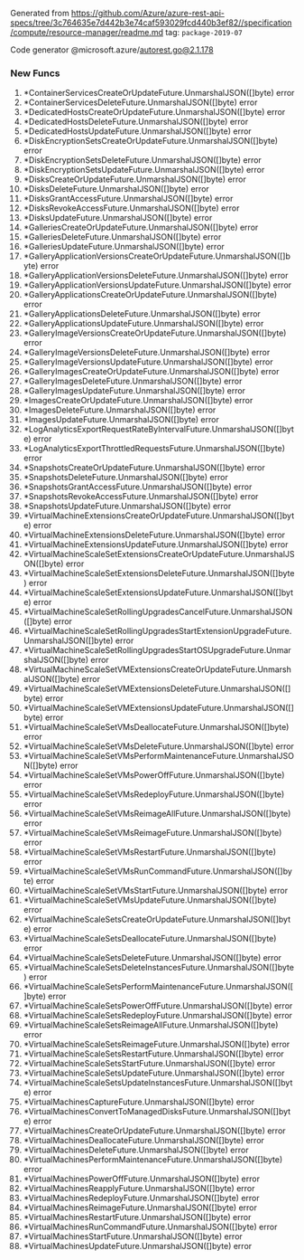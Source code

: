Generated from https://github.com/Azure/azure-rest-api-specs/tree/3c764635e7d442b3e74caf593029fcd440b3ef82//specification/compute/resource-manager/readme.md tag: `package-2019-07`

Code generator @microsoft.azure/autorest.go@2.1.178


### New Funcs

1. *ContainerServicesCreateOrUpdateFuture.UnmarshalJSON([]byte) error
1. *ContainerServicesDeleteFuture.UnmarshalJSON([]byte) error
1. *DedicatedHostsCreateOrUpdateFuture.UnmarshalJSON([]byte) error
1. *DedicatedHostsDeleteFuture.UnmarshalJSON([]byte) error
1. *DedicatedHostsUpdateFuture.UnmarshalJSON([]byte) error
1. *DiskEncryptionSetsCreateOrUpdateFuture.UnmarshalJSON([]byte) error
1. *DiskEncryptionSetsDeleteFuture.UnmarshalJSON([]byte) error
1. *DiskEncryptionSetsUpdateFuture.UnmarshalJSON([]byte) error
1. *DisksCreateOrUpdateFuture.UnmarshalJSON([]byte) error
1. *DisksDeleteFuture.UnmarshalJSON([]byte) error
1. *DisksGrantAccessFuture.UnmarshalJSON([]byte) error
1. *DisksRevokeAccessFuture.UnmarshalJSON([]byte) error
1. *DisksUpdateFuture.UnmarshalJSON([]byte) error
1. *GalleriesCreateOrUpdateFuture.UnmarshalJSON([]byte) error
1. *GalleriesDeleteFuture.UnmarshalJSON([]byte) error
1. *GalleriesUpdateFuture.UnmarshalJSON([]byte) error
1. *GalleryApplicationVersionsCreateOrUpdateFuture.UnmarshalJSON([]byte) error
1. *GalleryApplicationVersionsDeleteFuture.UnmarshalJSON([]byte) error
1. *GalleryApplicationVersionsUpdateFuture.UnmarshalJSON([]byte) error
1. *GalleryApplicationsCreateOrUpdateFuture.UnmarshalJSON([]byte) error
1. *GalleryApplicationsDeleteFuture.UnmarshalJSON([]byte) error
1. *GalleryApplicationsUpdateFuture.UnmarshalJSON([]byte) error
1. *GalleryImageVersionsCreateOrUpdateFuture.UnmarshalJSON([]byte) error
1. *GalleryImageVersionsDeleteFuture.UnmarshalJSON([]byte) error
1. *GalleryImageVersionsUpdateFuture.UnmarshalJSON([]byte) error
1. *GalleryImagesCreateOrUpdateFuture.UnmarshalJSON([]byte) error
1. *GalleryImagesDeleteFuture.UnmarshalJSON([]byte) error
1. *GalleryImagesUpdateFuture.UnmarshalJSON([]byte) error
1. *ImagesCreateOrUpdateFuture.UnmarshalJSON([]byte) error
1. *ImagesDeleteFuture.UnmarshalJSON([]byte) error
1. *ImagesUpdateFuture.UnmarshalJSON([]byte) error
1. *LogAnalyticsExportRequestRateByIntervalFuture.UnmarshalJSON([]byte) error
1. *LogAnalyticsExportThrottledRequestsFuture.UnmarshalJSON([]byte) error
1. *SnapshotsCreateOrUpdateFuture.UnmarshalJSON([]byte) error
1. *SnapshotsDeleteFuture.UnmarshalJSON([]byte) error
1. *SnapshotsGrantAccessFuture.UnmarshalJSON([]byte) error
1. *SnapshotsRevokeAccessFuture.UnmarshalJSON([]byte) error
1. *SnapshotsUpdateFuture.UnmarshalJSON([]byte) error
1. *VirtualMachineExtensionsCreateOrUpdateFuture.UnmarshalJSON([]byte) error
1. *VirtualMachineExtensionsDeleteFuture.UnmarshalJSON([]byte) error
1. *VirtualMachineExtensionsUpdateFuture.UnmarshalJSON([]byte) error
1. *VirtualMachineScaleSetExtensionsCreateOrUpdateFuture.UnmarshalJSON([]byte) error
1. *VirtualMachineScaleSetExtensionsDeleteFuture.UnmarshalJSON([]byte) error
1. *VirtualMachineScaleSetExtensionsUpdateFuture.UnmarshalJSON([]byte) error
1. *VirtualMachineScaleSetRollingUpgradesCancelFuture.UnmarshalJSON([]byte) error
1. *VirtualMachineScaleSetRollingUpgradesStartExtensionUpgradeFuture.UnmarshalJSON([]byte) error
1. *VirtualMachineScaleSetRollingUpgradesStartOSUpgradeFuture.UnmarshalJSON([]byte) error
1. *VirtualMachineScaleSetVMExtensionsCreateOrUpdateFuture.UnmarshalJSON([]byte) error
1. *VirtualMachineScaleSetVMExtensionsDeleteFuture.UnmarshalJSON([]byte) error
1. *VirtualMachineScaleSetVMExtensionsUpdateFuture.UnmarshalJSON([]byte) error
1. *VirtualMachineScaleSetVMsDeallocateFuture.UnmarshalJSON([]byte) error
1. *VirtualMachineScaleSetVMsDeleteFuture.UnmarshalJSON([]byte) error
1. *VirtualMachineScaleSetVMsPerformMaintenanceFuture.UnmarshalJSON([]byte) error
1. *VirtualMachineScaleSetVMsPowerOffFuture.UnmarshalJSON([]byte) error
1. *VirtualMachineScaleSetVMsRedeployFuture.UnmarshalJSON([]byte) error
1. *VirtualMachineScaleSetVMsReimageAllFuture.UnmarshalJSON([]byte) error
1. *VirtualMachineScaleSetVMsReimageFuture.UnmarshalJSON([]byte) error
1. *VirtualMachineScaleSetVMsRestartFuture.UnmarshalJSON([]byte) error
1. *VirtualMachineScaleSetVMsRunCommandFuture.UnmarshalJSON([]byte) error
1. *VirtualMachineScaleSetVMsStartFuture.UnmarshalJSON([]byte) error
1. *VirtualMachineScaleSetVMsUpdateFuture.UnmarshalJSON([]byte) error
1. *VirtualMachineScaleSetsCreateOrUpdateFuture.UnmarshalJSON([]byte) error
1. *VirtualMachineScaleSetsDeallocateFuture.UnmarshalJSON([]byte) error
1. *VirtualMachineScaleSetsDeleteFuture.UnmarshalJSON([]byte) error
1. *VirtualMachineScaleSetsDeleteInstancesFuture.UnmarshalJSON([]byte) error
1. *VirtualMachineScaleSetsPerformMaintenanceFuture.UnmarshalJSON([]byte) error
1. *VirtualMachineScaleSetsPowerOffFuture.UnmarshalJSON([]byte) error
1. *VirtualMachineScaleSetsRedeployFuture.UnmarshalJSON([]byte) error
1. *VirtualMachineScaleSetsReimageAllFuture.UnmarshalJSON([]byte) error
1. *VirtualMachineScaleSetsReimageFuture.UnmarshalJSON([]byte) error
1. *VirtualMachineScaleSetsRestartFuture.UnmarshalJSON([]byte) error
1. *VirtualMachineScaleSetsStartFuture.UnmarshalJSON([]byte) error
1. *VirtualMachineScaleSetsUpdateFuture.UnmarshalJSON([]byte) error
1. *VirtualMachineScaleSetsUpdateInstancesFuture.UnmarshalJSON([]byte) error
1. *VirtualMachinesCaptureFuture.UnmarshalJSON([]byte) error
1. *VirtualMachinesConvertToManagedDisksFuture.UnmarshalJSON([]byte) error
1. *VirtualMachinesCreateOrUpdateFuture.UnmarshalJSON([]byte) error
1. *VirtualMachinesDeallocateFuture.UnmarshalJSON([]byte) error
1. *VirtualMachinesDeleteFuture.UnmarshalJSON([]byte) error
1. *VirtualMachinesPerformMaintenanceFuture.UnmarshalJSON([]byte) error
1. *VirtualMachinesPowerOffFuture.UnmarshalJSON([]byte) error
1. *VirtualMachinesReapplyFuture.UnmarshalJSON([]byte) error
1. *VirtualMachinesRedeployFuture.UnmarshalJSON([]byte) error
1. *VirtualMachinesReimageFuture.UnmarshalJSON([]byte) error
1. *VirtualMachinesRestartFuture.UnmarshalJSON([]byte) error
1. *VirtualMachinesRunCommandFuture.UnmarshalJSON([]byte) error
1. *VirtualMachinesStartFuture.UnmarshalJSON([]byte) error
1. *VirtualMachinesUpdateFuture.UnmarshalJSON([]byte) error
